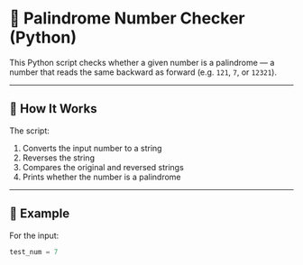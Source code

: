 # 🔁 Palindrome Number Checker (Python)

This Python script checks whether a given number is a palindrome — a number that reads the same backward as forward (e.g. `121`, `7`, or `12321`).

---

## 🚀 How It Works

The script:
1. Converts the input number to a string
2. Reverses the string
3. Compares the original and reversed strings
4. Prints whether the number is a palindrome

---

## 🧠 Example

For the input:

```python
test_num = 7
